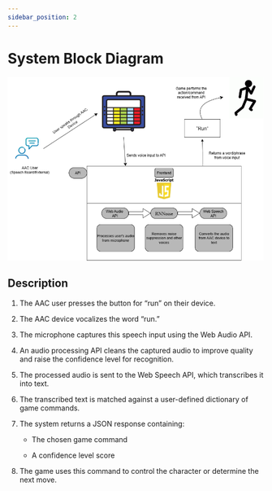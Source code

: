 ```yaml
---
sidebar_position: 2
---
```


# System Block Diagram

![System Block Diagram](/img/AAC_API_diagram.png)

## Description

1. The AAC user presses the button for “run” on their device.

2. The AAC device vocalizes the word “run.”

3. The microphone captures this speech input using the Web Audio API.

4. An audio processing API cleans the captured audio to improve quality and raise the confidence level for recognition.

5. The processed audio is sent to the Web Speech API, which transcribes it into text.

6. The transcribed text is matched against a user-defined dictionary of game commands.

7. The system returns a JSON response containing:

    - The chosen game command

    - A confidence level score

8. The game uses this command to control the character or determine the next move.
